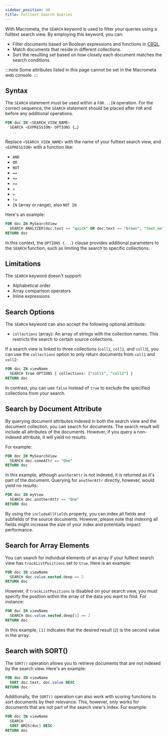 ```yaml
---
sidebar_position: 40
title: Fulltext Search Queries
---
```


With Macrometa, the `SEARCH` keyword is used to filter your queries using a fulltext search view. By employing this keyword, you can:

- Filter documents based on Boolean expressions and functions in [C8QL](../../../../compute/queryworkers/queries/c8ql/).
- Match documents that reside in different collections.
- Sort the resulting set based on how closely each document matches the search conditions.

:::note
Some attributes listed in this page cannot be set in the Macrometa web console.
:::

## Syntax

The `SEARCH` statement must be used within a `FOR...IN` operation. For the correct sequence, the `SEARCH` statement should be placed after `FOR` and before any additional operations.

```sql
FOR doc IN <SEARCH_VIEW_NAME>
  SEARCH <EXPRESSION> OPTIONS {…}
  ...
```

Replace `<SEARCH_VIEW_NAME>` with the name of your fulltext search view, and `<EXPRESSION>` with a function like:

- `AND`
- `OR`
- `NOT`
- `==`
- `<=`
- `>=`
- `<`
- `>`
- `!=`
- `IN` (array or range), also `NOT IN`

Here's an example:

```sql
FOR doc IN MySearchView
  SEARCH ANALYZER(doc.text == "quick" OR doc.text == "brown", "text_en") OPTIONS { collections: ["coll1", "coll2"] }
RETURN doc
```

In this context, the `OPTIONS {...}` clause provides additional parameters to the `SEARCH` function, such as limiting the search to specific collections.

## Limitations

The `SEARCH` keyword doesn't support:

- Alphabetical order
- Array comparison operators
- Inline expressions

## Search Options

The `SEARCH` keyword can also accept the following optional attribute:

- `collections` (array): An array of strings with the collection names. This restricts the search to certain source collections.

If a search view is linked to three collections (`coll1`, `coll2`, and `coll3`), you can use the `collections` option to only return documents from `coll1` and `coll2`:

```sql
FOR doc IN viewName
  SEARCH true OPTIONS { collections: ["coll1", "coll2"] }
RETURN doc
```

In contrast, you can use `false` instead of `true` to exclude the specified collections from your search.

## Search by Document Attribute

By querying document attributes indexed in both the search view and the document collection, you can search for documents. The search result will include all attributes of the documents. However, if you query a non-indexed attribute, it will yield no results.

For example:

```sql
FOR doc IN MySearchView
  SEARCH doc.someAttr == "One"
RETURN doc
```

In this example, although `anotherAttr` is not indexed, it is returned as it's part of the document. Querying for `anotherAttr` directly, however, would yield no results:

```sql
FOR doc IN myView
  SEARCH doc.anotherAttr == "One"
RETURN doc
```

By using the `includeAllFields` property, you can index all fields and subfields of the source documents. However, please note that indexing all fields might increase the size of your index and potentially impact performance.

## Search for Array Elements

You can search for individual elements of an array if your fulltext search view has `trackListPositions` set to `true`. Here is an example:

```sql
FOR doc IN viewName
  SEARCH doc.value.nested.deep == 2
RETURN doc
```

However, if `trackListPositions` is disabled on your search view, you must specify the position within the array of the data you want to find. For instance:

```sql
FOR doc IN viewName
  SEARCH doc.value.nested.deep[1] == 2
RETURN doc
```

In this example, `[1]` indicates that the desired result (`2`) is the second value in the array.

## Search with SORT()

The `SORT()` operation allows you to retrieve documents that are not indexed by the search view. Here's an example:

```sql
FOR doc IN viewName
  SORT doc.text, doc.value DESC
RETURN doc
```

Additionally, the `SORT()` operation can also work with scoring functions to sort documents by their relevance. This, however, only works for documents that are not part of the search view's index. For example:

```sql
FOR doc IN viewName
  SEARCH ...
  SORT BM25(doc) DESC
RETURN doc
```
